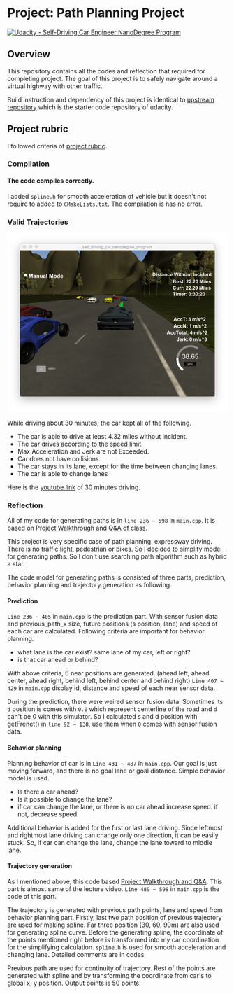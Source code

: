 # **Project: Path Planning Project**
[![Udacity - Self-Driving Car Engineer NanoDegree Program](https://s3.amazonaws.com/udacity-sdc/github/shield-carnd.svg)](http://www.udacity.com/drive)


## Overview
This repository contains all the codes and reflection that required for completing project. The goal of this project is to safely navigate around a virtual highway with other traffic.

Build instruction and dependency of this project is identical to [upstream repository](https://github.com/udacity/CarND-Path-Planning-Project) which is the starter code repository of udacity.

## Project rubric

I followed criteria of [project rubric](https://review.udacity.com/#!/rubrics/1020/view).

### Compilation

#### The code compiles correctly.
I added `spline.h` for smooth acceleration of vehicle but it doesn't not require to added to `CMakeLists.txt`. The compilation is has no error.

### Valid Trajectories
[//]: # (Image References)

[result]: ./img/term3_p1_30min_driving.png "30 mins driving"

![alt text][result]

While driving about 30 minutes, the car kept all of the following.

- The car is able to drive at least 4.32 miles without incident.
- The car drives according to the speed limit.
- Max Acceleration and Jerk are not Exceeded.
- Car does not have collisions.
- The car stays in its lane, except for the time between changing lanes.
- The car is able to change lanes

Here is the [youtube link](https://www.youtube.com/watch?v=zbTH357hVIY) of 30 minutes driving.

### Reflection
All of my code for generating paths is in `line 236 ~ 598` in `main.cpp`. It is based on [Project Walkthrough and Q&A](https://classroom.udacity.com/nanodegrees/nd013/parts/6047fe34-d93c-4f50-8336-b70ef10cb4b2/modules/27800789-bc8e-4adc-afe0-ec781e82ceae/lessons/23add5c6-7004-47ad-b169-49a5d7b1c1cb/concepts/3bdfeb8c-8dd6-49a7-9d08-beff6703792d) of class.

This project is very specific case of path planning. expressway driving. There is no traffic light, pedestrian or bikes. So I decided to simplify model for generating paths. So I don't use searching path algorithm such as hybrid a star.

The code model for generating paths is consisted of three parts, prediction, behavior planning and trajectory generation as following.

#### Prediction
`Line 236 ~ 405` in `main.cpp` is the prediction part. With sensor fusion data and previous_path_x size, future positions (s position, lane) and speed of each car are calculated. Following criteria are important for behavior planning.

* what lane is the car exist? same lane of my car, left or right?
* is that car ahead or behind?

With above criteria, 6 near positions are generated. (ahead left, ahead center, ahead right, behind left, behind center and behind right) `Line 407 ~ 429` in `main.cpp` display id, distance and speed of each near sensor data.

During the prediction, there were weired sensor fusion data. Sometimes its `d` position is comes with `0.0` which represent centerline of the road and `d` can't be 0 with this simulator. So I calculated s and d position with getFrenet() in `line 92 ~ 138`, use them when `0` comes with sensor fusion data.

#### Behavior planning
Planning behavior of car is in `Line 431 ~ 487` in `main.cpp`. Our goal is just moving forward, and there is no goal lane or goal distance. Simple behavior model is used.

* Is there a car ahead?
* Is it possible to change the lane?
* if car can change the lane, or there is no car ahead increase speed. if not, decrease speed.

Additional behavior is added for the first or last lane driving. Since leftmost and rightmost lane driving can change only one direction, it can be easily stuck. So, If car can change the lane, change the lane toward to middle lane.

#### Trajectory generation
As I mentioned above, this code based [Project Walkthrough and Q&A](https://classroom.udacity.com/nanodegrees/nd013/parts/6047fe34-d93c-4f50-8336-b70ef10cb4b2/modules/27800789-bc8e-4adc-afe0-ec781e82ceae/lessons/23add5c6-7004-47ad-b169-49a5d7b1c1cb/concepts/3bdfeb8c-8dd6-49a7-9d08-beff6703792d). This part is almost same of the lecture video. `Line 489 ~ 598` in `main.cpp` is the code of this part.

The trajectory is generated with previous path points, lane and speed from behavior planning part. Firstly, last two path position of previous trajectory are used for making spline. Far three position (30, 60, 90m) are also used for generating spline curve. Before the generating spline, the coordinate of the points mentioned right before is transformed into my car coordination for the simplifying calculation.  `spline.h` is used for smooth acceleration and changing lane. Detailed comments are in codes.

Previous path are used for continuity of trajectory. Rest of the points are generated with spline and by transforming the coordinate from car's to global x, y position. Output points is 50 points.






